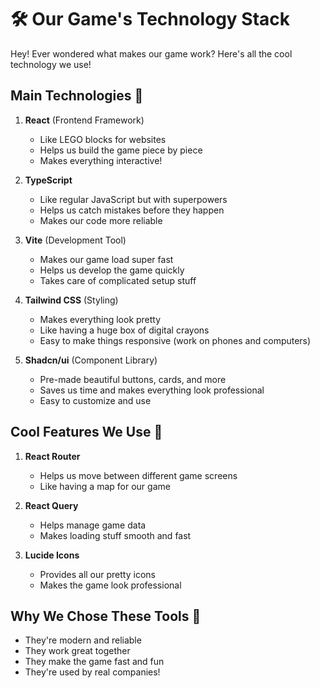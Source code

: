# 🛠️ Our Game's Technology Stack

Hey! Ever wondered what makes our game work? Here's all the cool technology we use! 

## Main Technologies 🌟

1. **React** (Frontend Framework)
   - Like LEGO blocks for websites
   - Helps us build the game piece by piece
   - Makes everything interactive!

2. **TypeScript** 
   - Like regular JavaScript but with superpowers
   - Helps us catch mistakes before they happen
   - Makes our code more reliable

3. **Vite** (Development Tool)
   - Makes our game load super fast
   - Helps us develop the game quickly
   - Takes care of complicated setup stuff

4. **Tailwind CSS** (Styling)
   - Makes everything look pretty
   - Like having a huge box of digital crayons
   - Easy to make things responsive (work on phones and computers)

5. **Shadcn/ui** (Component Library)
   - Pre-made beautiful buttons, cards, and more
   - Saves us time and makes everything look professional
   - Easy to customize and use

## Cool Features We Use 🎨

1. **React Router**
   - Helps us move between different game screens
   - Like having a map for our game

2. **React Query**
   - Helps manage game data
   - Makes loading stuff smooth and fast

3. **Lucide Icons**
   - Provides all our pretty icons
   - Makes the game look professional

## Why We Chose These Tools 🤔

- They're modern and reliable
- They work great together
- They make the game fast and fun
- They're used by real companies!